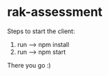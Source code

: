 # rak-assessment

Steps to start the client:

1. run --> npm install
2. run --> npm start

There you go :)
